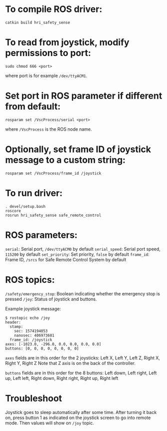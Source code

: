 # To compile ROS driver:
```
catkin build hri_safety_sense
```

# To read from joystick, modify permissions to port:
```
sudo chmod 666 <port>
```
where port is for example `/dev/ttyACM1`.

# Set port in ROS parameter if different from default:
```
rosparam set /VscProcess/serial <port>
```
where `/VscProcess` is the ROS node name.

# Optionally, set frame ID of joystick message to a custom string:
```
rosparam set /VscProcess/frame_id /joystick
```

# To run driver:
```
. devel/setup.bash
roscore
rosrun hri_safety_sense safe_remote_control
```

# ROS parameters:

`serial`: Serial port, `/dev/ttyACM0` by default
`serial_speed`: Serial port speed, `115200` by default
`set_priority`: Set priority, `false` by default
`frame_id`: Frame ID, `/srcs` for Safe Remote Control System by default

# ROS topics:

`/safety/emergency_stop`: Boolean indicating whether the emergency stop is pressed
`/joy`: Status of joystick and buttons.

Example joystick message:
```
$ rostopic echo /joy
header:
  stamp:
    sec: 1574194053
    nanosec: 406973681
  frame_id: /joystick
axes: [-1023.0, -296.0, 0.0, 0.0, 0.0, 0.0]
buttons: [0, 0, 0, 0, 0, 0, 0, 0]
```

`axes` fields are in this order for the 2 joysticks:
Left X, Left Y, Left Z, Right X, Right Y, Right Z
Note that Z axis is on the back of the controller.

`buttons` fields are in this order for the 8 buttons:
Left down, Left right, Left up, Left left, Right down, Right right, Right up, Right left

# Troubleshoot

Joystick goes to sleep automatically after some time. After turning it back on, press button 1 as indicated on the joystick screen to go into remote mode. Then values will show on `/joy` topic.
